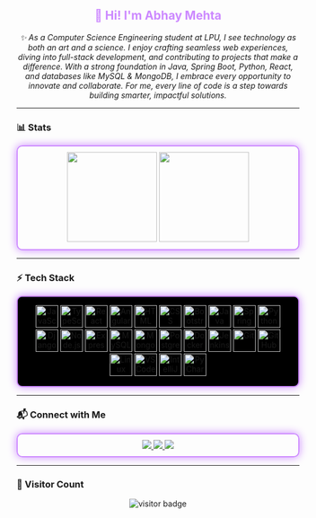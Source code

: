 <h2 align="center" style="color:#cc88ff;">
  👋 Hi! I'm <b>Abhay Mehta</b>  
</h2>

<p align="center">
  <i>✨ As a Computer Science Engineering student at LPU, I see technology as both an art and a science. I enjoy crafting seamless web experiences, diving into full-stack development, and contributing to projects that make a difference. With a strong foundation in Java, Spring Boot, Python, React, and databases like MySQL & MongoDB, I embrace every opportunity to innovate and collaborate. For me, every line of code is a step towards building smarter, impactful solutions.</i>
</p>

---

### 📊 Stats
<div align="center" style="border:2px solid #cc88ff; border-radius:10px; padding:10px; box-shadow: 0px 0px 15px #cc88ff;">
  <img src="https://github-readme-stats.vercel.app/api?username=Abhaymehta1424&show_icons=true&theme=dark&hide_border=true&icon_color=cc88ff&title_color=cc88ff&text_color=ffffff" height="160" />
  <img src="https://github-readme-stats.vercel.app/api/top-langs?username=Abhaymehta1424&layout=compact&langs_count=6&theme=dark&hide_border=true&title_color=cc88ff&text_color=ffffff" height="160" />
</div>

---

### ⚡ Tech Stack
<div align="center" style="border:2px solid #cc88ff; border-radius:10px; padding:15px; box-shadow: 0px 0px 15px #cc88ff; background-color:#000000;">
  
  <img src="https://cdn.jsdelivr.net/gh/devicons/devicon/icons/javascript/javascript-original.svg" height="40" alt="JavaScript"/>
  <img src="https://cdn.jsdelivr.net/gh/devicons/devicon/icons/typescript/typescript-original.svg" height="40" alt="TypeScript"/>
  <img src="https://cdn.jsdelivr.net/gh/devicons/devicon/icons/react/react-original.svg" height="40" alt="React"/>
  <img src="https://cdn.jsdelivr.net/gh/devicons/devicon/icons/angularjs/angularjs-original.svg" height="40" alt="Angular"/>
  <img src="https://cdn.jsdelivr.net/gh/devicons/devicon/icons/html5/html5-original.svg" height="40" alt="HTML"/>
  <img src="https://cdn.jsdelivr.net/gh/devicons/devicon/icons/css3/css3-original.svg" height="40" alt="CSS"/>
  <img src="https://cdn.jsdelivr.net/gh/devicons/devicon/icons/bootstrap/bootstrap-original.svg" height="40" alt="Bootstrap"/>
  <img src="https://cdn.jsdelivr.net/gh/devicons/devicon/icons/java/java-original.svg" height="40" alt="Java"/>
  <img src="https://cdn.jsdelivr.net/gh/devicons/devicon/icons/spring/spring-original.svg" height="40" alt="Spring Boot"/>
  <img src="https://cdn.jsdelivr.net/gh/devicons/devicon/icons/python/python-original.svg" height="40" alt="Python"/>
  <img src="https://cdn.jsdelivr.net/gh/devicons/devicon/icons/django/django-plain.svg" height="40" alt="Django"/>
  <img src="https://cdn.jsdelivr.net/gh/devicons/devicon/icons/nodejs/nodejs-original.svg" height="40" alt="Node.js"/>
  <img src="https://cdn.jsdelivr.net/gh/devicons/devicon/icons/express/express-original.svg" height="40" alt="Express"/>
  <img src="https://cdn.jsdelivr.net/gh/devicons/devicon/icons/mysql/mysql-original.svg" height="40" alt="MySQL"/>
  <img src="https://cdn.jsdelivr.net/gh/devicons/devicon/icons/mongodb/mongodb-original.svg" height="40" alt="MongoDB"/>
  <img src="https://cdn.jsdelivr.net/gh/devicons/devicon/icons/postgresql/postgresql-original.svg" height="40" alt="Postgres"/>
  <img src="https://cdn.jsdelivr.net/gh/devicons/devicon/icons/docker/docker-original.svg" height="40" alt="Docker"/>
  <img src="https://cdn.jsdelivr.net/gh/devicons/devicon/icons/jenkins/jenkins-line.svg" height="40" alt="Jenkins"/>
  <img src="https://cdn.jsdelivr.net/gh/devicons/devicon/icons/git/git-original.svg" height="40" alt="Git"/>
  <img src="https://cdn.jsdelivr.net/gh/devicons/devicon/icons/github/github-original.svg" height="40" alt="GitHub"/>
  <img src="https://cdn.jsdelivr.net/gh/devicons/devicon/icons/linux/linux-original.svg" height="40" alt="Linux"/>
  <img src="https://cdn.jsdelivr.net/gh/devicons/devicon/icons/vscode/vscode-original.svg" height="40" alt="VS Code"/>
  <img src="https://cdn.jsdelivr.net/gh/devicons/devicon/icons/intellij/intellij-original.svg" height="40" alt="IntelliJ"/>
  <img src="https://cdn.jsdelivr.net/gh/devicons/devicon/icons/pycharm/pycharm-original.svg" height="40" alt="PyCharm"/>
</div>

---

### 📬 Connect with Me
<div align="center" style="border:2px solid #cc88ff; border-radius:10px; padding:10px; box-shadow: 0px 0px 15px #cc88ff;">
  <a href="https://instagram.com/abhay.m._" target="_blank">
    <img src="https://img.shields.io/badge/Instagram-cc88ff?style=for-the-badge&logo=instagram&logoColor=white" />
  </a>
  <a href="mailto:abhaymehta202001@gmail.com" target="_blank">
    <img src="https://img.shields.io/badge/Gmail-cc88ff?style=for-the-badge&logo=gmail&logoColor=white" />
  </a>
  <a href="https://www.linkedin.com/in/abhay-mehta-2076b2251" target="_blank">
    <img src="https://img.shields.io/badge/LinkedIn-cc88ff?style=for-the-badge&logo=linkedin&logoColor=white" />
  </a>
</div>

---

### 👀 Visitor Count
<p align="center">
  <img src="https://komarev.com/ghpvc/?username=Abhaymehta1424&label=Profile%20views&color=cc88ff&style=flat-square" alt="visitor badge"/>
</p>
